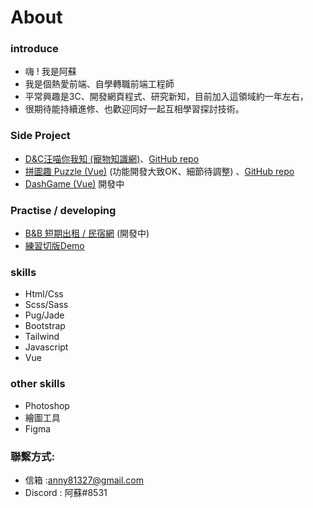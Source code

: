 #  About 

### introduce
- 嗨 ! 我是阿蘇 
- 我是個熱愛前端、自學轉職前端工程師
- 平常興趣是3C、開發網頁程式、研究新知，目前加入這領域約一年左右，
- 很期待能持續進修、也歡迎同好一起互相學習探討技術。

### Side Project
- [D&C汪喵你我知 (寵物知識網)](https://susu3131.github.io/Side-project1-DCPet/)、[GitHub repo](https://github.com/susu3131/Side-project1-DCPet)
- [拼圖趣 Puzzle (Vue)](https://susu3131.github.io/SideProject-puzzle/#/index) (功能開發大致OK、細節待調整) 、[GitHub repo](https://github.com/susu3131/SideProject-puzzle)
- [DashGame (Vue)](https://github.com/Dash-game/Dash) 開發中

### Practise / developing
- [B&B 短期出租 / 民宿網](https://github.com/susu3131/Side-project2-bnb) (開發中) 
- [練習切版Demo](https://susu3131.github.io/interview/) 

###  skills
- Html/Css 
- Scss/Sass
- Pug/Jade
- Bootstrap
- Tailwind
- Javascript 
- Vue

### other skills
- Photoshop
- 繪圖工具
- Figma

### 聯繫方式: 
- 信箱 :anny81327@gmail.com
- Discord : 阿蘇#8531
